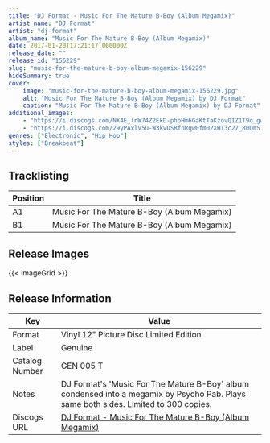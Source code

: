 ```yaml
---
title: "DJ Format - Music For The Mature B-Boy (Album Megamix)"
artist_name: "DJ Format"
artist: "dj-format"
album_name: "Music For The Mature B-Boy (Album Megamix)"
date: 2017-01-20T17:21:17.000000Z
release_date: ""
release_id: "156229"
slug: "music-for-the-mature-b-boy-album-megamix-156229"
hideSummary: true
cover:
    image: "music-for-the-mature-b-boy-album-megamix-156229.jpg"
    alt: "Music For The Mature B-Boy (Album Megamix) by DJ Format"
    caption: "Music For The Mature B-Boy (Album Megamix) by DJ Format"
additional_images:
    - "https://i.discogs.com/NX4E_lnW74Z2EkD-phoHm6GaKtTaKzovQIZ1T9o_gwQ/rs:fit/g:sm/q:90/h:449/w:450/czM6Ly9kaXNjb2dz/LWRhdGFiYXNlLWlt/YWdlcy9SLTE1NjIy/OS0xMzI1NzE1NDE2/LmpwZWc.jpeg"
    - "https://i.discogs.com/29yPAxlV5u-W3kvOSRfnRqw0fm02XHT3c27_80DmSIA/rs:fit/g:sm/q:90/h:448/w:450/czM6Ly9kaXNjb2dz/LWRhdGFiYXNlLWlt/YWdlcy9SLTE1NjIy/OS0xMzI1NzE1NDMy/LmpwZWc.jpeg"
genres: ["Electronic", "Hip Hop"]
styles: ["Breakbeat"]
---
```



    
    


## Tracklisting
| Position | Title |
|----------|--------|
| A1 | Music For The Mature B-Boy (Album Megamix) |
| B1 | Music For The Mature B-Boy (Album Megamix) |





## Release Images
{{< imageGrid >}}

## Release Information
|  Key           | Value                                                |
| ---------------| ---------------------------------------------------- |
| Format         | Vinyl 12" Picture Disc Limited Edition |
| Label          | Genuine |
| Catalog Number | GEN 005 T |
| Notes | DJ Format's 'Music For The Mature B-Boy' album condensed into a megamix by Psycho Pab.    Plays same both sides. Limited to 300 copies.  |
| Discogs URL    | [DJ Format - Music For The Mature B-Boy (Album Megamix)](https://www.discogs.com/release/156229-DJ-Format-Music-For-The-Mature-B-Boy-Album-Megamix) |
